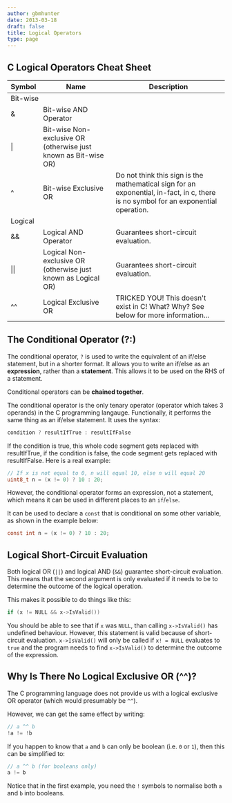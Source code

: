 ```yaml
---
author: gbmhunter
date: 2013-03-18
draft: false
title: Logical Operators
type: page
---
```


## C Logical Operators Cheat Sheet

<table>
  <thead>
    <tr>
      <th>Symbol</th>
      <th>Name</th>
      <th>Description</th>
    </tr>
  </thead>
  <tbody>
    <tr>
      <td colspan="3">Bit-wise</td>
    </tr>
    <tr>
      <td>&amp;</td>
      <td>Bit-wise AND Operator</td>
      <td></td>
    </tr>
    <tr>
      <td>|</td>
      <td>Bit-wise Non-exclusive OR (otherwise just known as Bit-wise OR)</td>
      <td></td>
    </tr>
    <tr>
      <td>^</td>
      <td>Bit-wise Exclusive OR</td>
      <td>Do not think this sign is the mathematical sign for an exponential, in-fact, in c, there is no symbol for an exponential operation.</td>
    </tr>
    <tr>
      <td colspan="3">Logical</td>
    </tr>
    <tr>
      <td>&amp;&amp;</td>
      <td>Logical AND Operator</td>
      <td>Guarantees short-circuit evaluation.</td>
    </tr>
    <tr>
      <td>||</td>
      <td>Logical Non-exclusive OR (otherwise just known as Logical OR)</td>
      <td>Guarantees short-circuit evaluation.</td>
    </tr>
    <tr>
      <td>^^</td>
      <td>Logical Exclusive OR</td>
      <td>TRICKED YOU! This doesn't exist in C! What? Why? See below for more information...</td>
    </tr>
  </tbody>
</table>

## The Conditional Operator (?:)

The conditional operator, `?` is used to write the equivalent of an if/else statement, but in a shorter format. It allows you to write an if/else as an **expression**, rather than a **statement**. This allows it to be used on the RHS of a statement.

Conditional operators can be **chained together**.

The conditional operator is the only tenary operator (operator which takes 3 operands) in the C programming langauge. Functionally, it performs the same thing as an if/else statement. It uses the syntax:

```c    
condition ? resultIfTrue : resultIfFalse
```

If the condition is true, this whole code segment gets replaced with resultIfTrue, if the condition is false, the code segment gets replaced with resultIfFalse. Here is a real example:

```c    
// If x is not equal to 0, n will equal 10, else n will equal 20
uint8_t n = (x != 0) ? 10 : 20;
```

However, the conditional operator forms an expression, not a statement, which means it can be used in different places to an `if`/`else`.

It can be used to declare a `const` that is conditional on some other variable, as shown in the example below:

```c   
const int n = (x != 0) ? 10 : 20;
```

## Logical Short-Circuit Evaluation

Both logical OR (`||`) and logical AND (`&&`) guarantee short-circuit evaluation. This means that the second argument is only evaluated if it needs to be to determine the outcome of the logical operation.

This makes it possible to do things like this:

```c    
if (x != NULL && x->IsValid())
```

You should be able to see that if `x` was `NULL`, than calling `x->IsValid()` has undefined behaviour. However, this statement is valid because of short-circuit evaluation. `x->IsValid()` will only be called if `x! = NULL` evaluates to `true` and the program needs to find `x->IsValid()` to determine the outcome of the expression.

## Why Is There No Logical Exclusive OR (^^)?

The C programming language does not provide us with a logical exclusive OR operator (which would presumably be `^^`).

However, we can get the same effect by writing:

```c    
// a ^^ b
!a != !b
```

If you happen to know that `a` and `b` can only be boolean (i.e. `0` or `1`), then this can be simplified to:

```c    
// a ^^ b (for booleans only)
a != b
```

Notice that in the first example, you need the `!` symbols to normalise both `a` and `b` into booleans.
